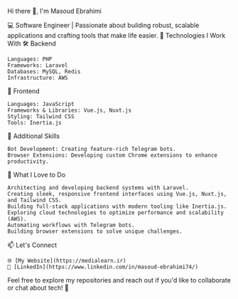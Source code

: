 Hi there 👋, I'm Masoud Ebrahimi

💻 Software Engineer | Passionate about building robust, scalable applications and crafting tools that make life easier.
🚀 Technologies I Work With
🛠 Backend

    Languages: PHP
    Frameworks: Laravel
    Databases: MySQL, Redis
    Infrastructure: AWS

🎨 Frontend

    Languages: JavaScript
    Frameworks & Libraries: Vue.js, Nuxt.js
    Styling: Tailwind CSS
    Tools: Inertia.js

🤖 Additional Skills

    Bot Development: Creating feature-rich Telegram bots.
    Browser Extensions: Developing custom Chrome extensions to enhance productivity.

🌟 What I Love to Do

    Architecting and developing backend systems with Laravel.
    Creating sleek, responsive frontend interfaces using Vue.js, Nuxt.js, and Tailwind CSS.
    Building full-stack applications with modern tooling like Inertia.js.
    Exploring cloud technologies to optimize performance and scalability (AWS).
    Automating workflows with Telegram bots.
    Building browser extensions to solve unique challenges.

📫 Let's Connect
    
    🌐 [My Website](https://medialearn.ir)
    💼 [LinkedIn](https://www.linkedin.com/in/masoud-ebrahimi74/)

Feel free to explore my repositories and reach out if you'd like to collaborate or chat about tech! 🚀
